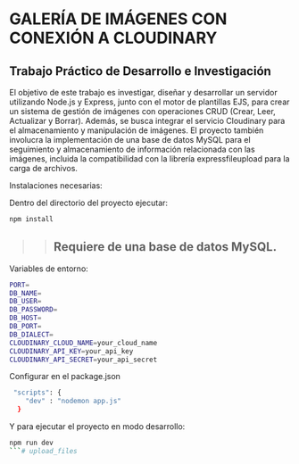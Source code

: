 # GALERÍA DE IMÁGENES CON CONEXIÓN A CLOUDINARY

## Trabajo Práctico de Desarrollo e Investigación

El objetivo de este trabajo es investigar, diseñar y desarrollar un servidor
utilizando Node.js y Express, junto con el motor de plantillas EJS, para crear un sistema
de gestión de imágenes con operaciones CRUD (Crear, Leer, Actualizar y Borrar).
Además, se busca integrar el servicio Cloudinary para el almacenamiento y
manipulación de imágenes. El proyecto también involucra la implementación de una
base de datos MySQL para el seguimiento y almacenamiento de información
relacionada con las imágenes, incluida la compatibilidad con la librería expressfileupload
para la carga de archivos.

Instalaciones necesarias:

Dentro del directorio del proyecto ejecutar:

```bash
npm install
```

> > ## Requiere de una base de datos MySQL.

Variables de entorno:

```bash
PORT=
DB_NAME=
DB_USER=
DB_PASSWORD=
DB_HOST=
DB_PORT=
DB_DIALECT=
CLOUDINARY_CLOUD_NAME=your_cloud_name
CLOUDINARY_API_KEY=your_api_key
CLOUDINARY_API_SECRET=your_api_secret

```

Configurar en el package.json

```bash
 "scripts": {
    "dev" : "nodemon app.js"
  }
```

Y para ejecutar el proyecto en modo desarrollo:

````bash
npm run dev
```# upload_files
````

